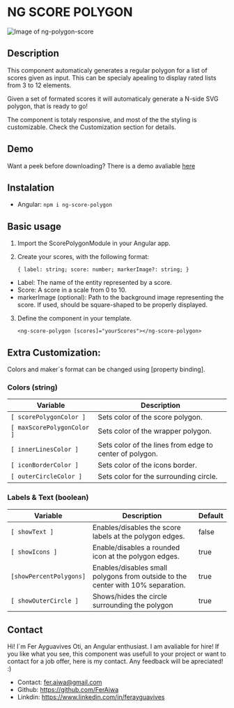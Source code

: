 # NG SCORE POLYGON

![Image of ng-polygon-score](https://repository-images.githubusercontent.com/225927254/9748c900-16db-11ea-9f54-0e731cad1a80)

## Description

This component automaticaly generates a regular polygon for a list of scores given as input. This can be specialy apealing
to display rated lists from 3 to 12 elements.

Given a set of formated scores it will automaticaly generate a N-side SVG polygon, that is ready to go!

The component is totaly responsive, and most of the the styling is customizable. Check the Customization section for details.

## Demo

Want a peek before downloading? There is a demo avaliable [here](https://feraiwa.github.io/ng-score-polygon/)

## Instalation

- Angular:
  `npm i ng-score-polygon`

## Basic usage

1. Import the ScorePolygonModule in your Angular app.
2. Create your scores, with the following format:

   `{ label: string; score: number; markerImage?: string; }`

- Label: The name of the entity represented by a score.
- Score: A score in a scale from 0 to 10.
- markerImage (optional): Path to the background image representing the score. If used, should be square-shaped to be properly displayed.

3. Define the component in your template.

   `<ng-score-polygon [scores]="yourScores"></ng-score-polygon>`

## Extra Customization:

Colors and maker´s format can be changed using [property binding].

### Colors (string)

| Variable                   | Description                                             |
| -------------------------- | ------------------------------------------------------- |
| `[ scorePolygonColor ]`    | Sets color of the score polygon.                        |
| `[ maxScorePolygonColor ]` | Sets color of the wrapper polygon.                      |
| `[ innerLinesColor ]`      | Sets color of the lines from edge to center of polygon. |
| `[ iconBorderColor ]`      | Sets color of the icons border.                         |
| `[ outerCircleColor ]`     | Sets color for the surrounding circle.                  |

### Labels & Text (boolean)

| Variable                | Description                                                                     | Default |
| ----------------------- | ------------------------------------------------------------------------------- | ------- |
| `[ showText ]`          | Enables/disables the score labels at the polygon edges.                         | false   |
| `[ showIcons ]`         | Enable/disables a rounded icon at the polygon edges.                            | true    |
| `[showPercentPolygons]` | Enables/disables small polygons from outside to the center with 10% separation. | true    |
| `[ showOuterCircle ]`   | Shows/hides the circle surrounding the polygon                                  | true    |

## Contact

Hi! I´m Fer Ayguavives Oti, an Angular enthusiast. I am avaliable for hire! If you like what you see, this component
was usefull to your project or want to contact for a job offer, here is my contact. Any feedback will be apreciated! :)

- Contact: fer.aiwa@gmail.com
- Github: https://github.com/FerAiwa
- Linkdin: https://www.linkedin.com/in/ferayguavives
